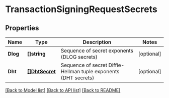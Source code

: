 # TransactionSigningRequestSecrets

## Properties

Name | Type | Description | Notes
------------ | ------------- | ------------- | -------------
**Dlog** | **[]string** | Sequence of secret exponents (DLOG secrets) | [optional] 
**Dht** | [**[]DhtSecret**](DhtSecret.md) | Sequence of secret Diffie-Hellman tuple exponents (DHT secrets) | [optional] 

[[Back to Model list]](../README.md#documentation-for-models) [[Back to API list]](../README.md#documentation-for-api-endpoints) [[Back to README]](../README.md)


